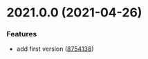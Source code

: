 # 2021.0.0 (2021-04-26)


### Features

* add first version ([8754138](https://github.com/justia/gtm-nested-properties-object-getter-variable/commit/87541385ac5feb9960874fd6932bb1cd0519c1f1))

